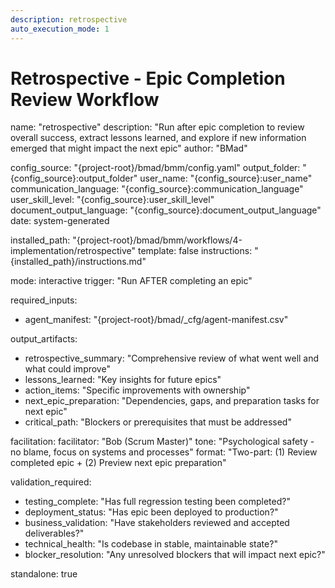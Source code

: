 ```yaml
---
description: retrospective
auto_execution_mode: 1
---
```


# Retrospective - Epic Completion Review Workflow
name: "retrospective"
description: "Run after epic completion to review overall success, extract lessons learned, and explore if new information emerged that might impact the next epic"
author: "BMad"

config_source: "{project-root}/bmad/bmm/config.yaml"
output_folder: "{config_source}:output_folder"
user_name: "{config_source}:user_name"
communication_language: "{config_source}:communication_language"
user_skill_level: "{config_source}:user_skill_level"
document_output_language: "{config_source}:document_output_language"
date: system-generated

installed_path: "{project-root}/bmad/bmm/workflows/4-implementation/retrospective"
template: false
instructions: "{installed_path}/instructions.md"

mode: interactive
trigger: "Run AFTER completing an epic"

required_inputs:
  - agent_manifest: "{project-root}/bmad/_cfg/agent-manifest.csv"

output_artifacts:
  - retrospective_summary: "Comprehensive review of what went well and what could improve"
  - lessons_learned: "Key insights for future epics"
  - action_items: "Specific improvements with ownership"
  - next_epic_preparation: "Dependencies, gaps, and preparation tasks for next epic"
  - critical_path: "Blockers or prerequisites that must be addressed"

facilitation:
  facilitator: "Bob (Scrum Master)"
  tone: "Psychological safety - no blame, focus on systems and processes"
  format: "Two-part: (1) Review completed epic + (2) Preview next epic preparation"

validation_required:
  - testing_complete: "Has full regression testing been completed?"
  - deployment_status: "Has epic been deployed to production?"
  - business_validation: "Have stakeholders reviewed and accepted deliverables?"
  - technical_health: "Is codebase in stable, maintainable state?"
  - blocker_resolution: "Any unresolved blockers that will impact next epic?"

standalone: true
